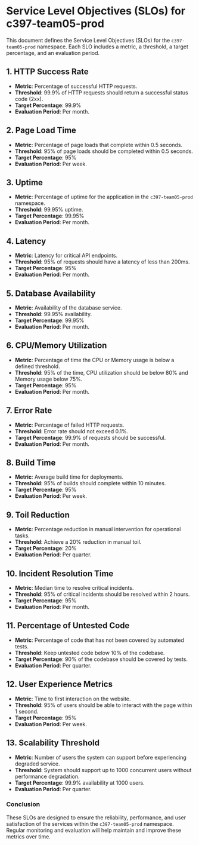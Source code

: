 # Service Level Objectives (SLOs) for c397-team05-prod

This document defines the Service Level Objectives (SLOs) for the `c397-team05-prod` namespace. Each SLO includes a metric, a threshold, a target percentage, and an evaluation period.

## 1. HTTP Success Rate

- **Metric**: Percentage of successful HTTP requests.
- **Threshold**: 99.9% of HTTP requests should return a successful status code (2xx).
- **Target Percentage**: 99.9%
- **Evaluation Period**: Per month.

## 2. Page Load Time

- **Metric**: Percentage of page loads that complete within 0.5 seconds.
- **Threshold**: 95% of page loads should be completed within 0.5 seconds.
- **Target Percentage**: 95%
- **Evaluation Period**: Per week.

## 3. Uptime

- **Metric**: Percentage of uptime for the application in the `c397-team05-prod` namespace.
- **Threshold**: 99.95% uptime.
- **Target Percentage**: 99.95%
- **Evaluation Period**: Per month.

## 4. Latency

- **Metric**: Latency for critical API endpoints.
- **Threshold**: 95% of requests should have a latency of less than 200ms.
- **Target Percentage**: 95%
- **Evaluation Period**: Per month.

## 5. Database Availability

- **Metric**: Availability of the database service.
- **Threshold**: 99.95% availability.
- **Target Percentage**: 99.95%
- **Evaluation Period**: Per month.

## 6. CPU/Memory Utilization

- **Metric**: Percentage of time the CPU or Memory usage is below a defined threshold.
- **Threshold**: 95% of the time, CPU utilization should be below 80% and Memory usage below 75%.
- **Target Percentage**: 95%
- **Evaluation Period**: Per month.

## 7. Error Rate

- **Metric**: Percentage of failed HTTP requests.
- **Threshold**: Error rate should not exceed 0.1%.
- **Target Percentage**: 99.9% of requests should be successful.
- **Evaluation Period**: Per month.

## 8. Build Time

- **Metric**: Average build time for deployments.
- **Threshold**: 95% of builds should complete within 10 minutes.
- **Target Percentage**: 95%
- **Evaluation Period**: Per week.

## 9. Toil Reduction

- **Metric**: Percentage reduction in manual intervention for operational tasks.
- **Threshold**: Achieve a 20% reduction in manual toil.
- **Target Percentage**: 20%
- **Evaluation Period**: Per quarter.

## 10. Incident Resolution Time

- **Metric**: Median time to resolve critical incidents.
- **Threshold**: 95% of critical incidents should be resolved within 2 hours.
- **Target Percentage**: 95%
- **Evaluation Period**: Per month.

## 11. Percentage of Untested Code

- **Metric**: Percentage of code that has not been covered by automated tests.
- **Threshold**: Keep untested code below 10% of the codebase.
- **Target Percentage**: 90% of the codebase should be covered by tests.
- **Evaluation Period**: Per quarter.

## 12. User Experience Metrics

- **Metric**: Time to first interaction on the website.
- **Threshold**: 95% of users should be able to interact with the page within 1 second.
- **Target Percentage**: 95%
- **Evaluation Period**: Per week.

## 13. Scalability Threshold

- **Metric**: Number of users the system can support before experiencing degraded service.
- **Threshold**: System should support up to 1000 concurrent users without performance degradation.
- **Target Percentage**: 99.9% availability at 1000 users.
- **Evaluation Period**: Per quarter.

### Conclusion

These SLOs are designed to ensure the reliability, performance, and user satisfaction of the services within the `c397-team05-prod` namespace. Regular monitoring and evaluation will help maintain and improve these metrics over time.

